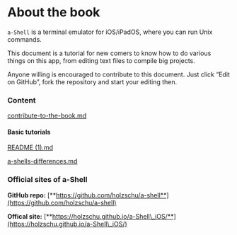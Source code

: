 # About the book

`a-Shell` is a terminal emulator for iOS/iPadOS, where you can run Unix commands.&#x20;

This document is a tutorial for new comers to know how to do various things on this app, from editing text files to compile big projects.

Anyone willing is encouraged to contribute to this document. Just click “Edit on GitHub”, fork the repository and start your editing then.

### Content

[contribute-to-the-book.md](contribute-to-the-book.md "mention")

#### Basic tutorials

[README (1).md](<README (1).md> "mention")

[a-shells-differences.md](basic-tutorials/a-shells-differences.md "mention")

### Official sites of a-Shell

**GitHub repo:** [**https://github.com/holzschu/a-shell**](https://github.com/holzschu/a-shell)

**Offical site:** [**https://holzschu.github.io/a-Shell\_iOS/**](https://holzschu.github.io/a-Shell\_iOS/)
